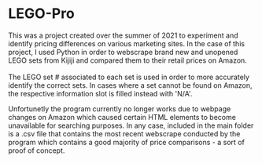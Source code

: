 # LEGO-Pro
This was a project created over the summer of 2021 to experiment and identify pricing differences on various marketing sites. In the case of this project, I used Python in order to webscrape brand new and unopened LEGO sets from Kijiji and compared them to their retail prices on Amazon.  
<br>
The LEGO set # associated to each set is used in order to more accurately identify the correct sets. In cases where a set cannot be found on Amazon, the respective information slot is filled instead with 'N/A'.  

Unfortunetly the program currently no longer works due to webpage changes on Amazon which caused certain HTML elements to become unavailable for searching purposes. In any case, included in the main folder is a .csv file that contains the most recent webscrape conducted by the program which contains a good majority of price comparisons - a sort of proof of concept.
